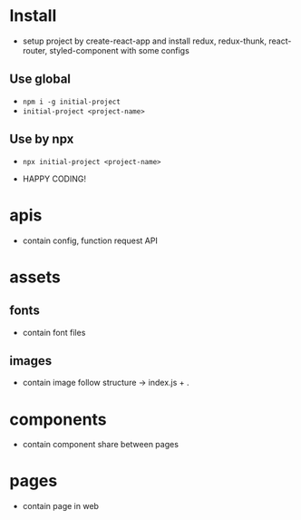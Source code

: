 #	Install
-	setup project by create-react-app and install redux, redux-thunk, react-router, styled-component with some configs
##	Use global
-	`npm i -g initial-project`
-	`initial-project <project-name>`
##	Use by npx
-	`npx initial-project <project-name>`

-	HAPPY CODING!

#   apis
-   contain config, function request API
#   assets
##  fonts
-   contain font files
##  images
-   contain image follow structure <folder image name> -> index.js + <image name>.<format>
#   components
-   contain component share between pages
#   pages
-   contain page in web
